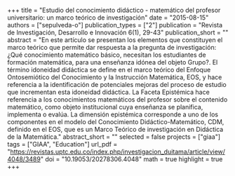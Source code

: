 +++
title = "Estudio del conocimiento didáctico - matemático del profesor universitario: un marco teórico de investigación"
date = "2015-08-15"
authors = ["sepulveda-o"]
publication_types = ["2"]
publication = "Revista de Investigación, Desarrollo e Innovación 6(1), 29-43"
publication_short = ""
abstract = "En este artículo se presentan los elementos que constituyen el marco teórico que permite dar respuesta a la pregunta de investigación: ¿Qué conocimiento matemático básico, necesitan los estudiantes de formación matemática, para una enseñanza idónea del objeto Grupo?. El término idoneidad didáctica se define en el marco teórico del Enfoque Ontosemiótico del Conocimiento y la Instrucción Matemática, EOS, y hace referencia a la identificación de potenciales mejoras del proceso de estudio que incrementan esta idoneidad didáctica. La Faceta Epistémica hace referencia a los conocimientos matemáticos del profesor sobre el contenido matemático, como objeto institucional cuya enseñanza se planifica, implementa o evalúa. La dimensión epistémica corresponde a uno de los componentes en el modelo del Conocimiento Didáctico-Matemático, CDM, definido en el EOS, que es un Marco Teórico de investigación en Didáctica de la Matemática."
abstract_short = ""
selected = false
projects = ["giaa"]
tags = ["GIAA", "Education"]
url_pdf = "https://revistas.uptc.edu.co/index.php/investigacion_duitama/article/view/4048/3489"
doi = "10.19053/20278306.4048"
math = true
highlight = true
+++
